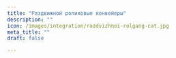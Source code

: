 ```yaml
---
title: "Раздвижной роликовые конвейеры"
description: ""
icon: /images/integration/razdvizhnoi-rolgang-cat.jpg
meta_title: ""
draft: false

---
```

